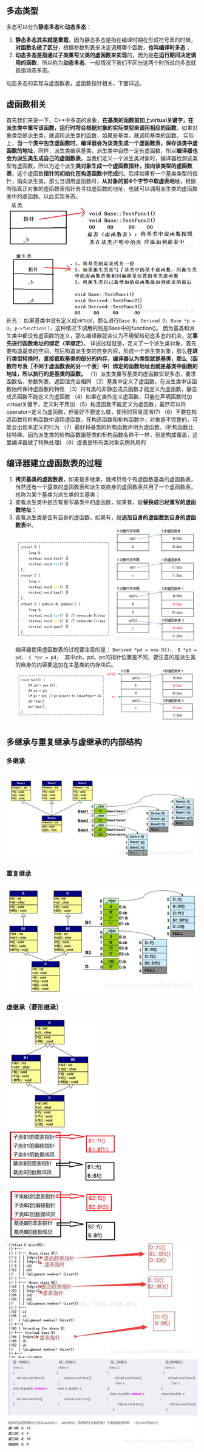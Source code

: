 ﻿## 多态类型
多态可以分为**静态多态**和**动态多态**：

 1. **静态多态其实就是重载**，因为静态多态是指在编译时期在形成符号表的时候，**对函数名做了区分**，根据参数列表来决定调用哪个函数，**也叫编译时多态**；
 2. **动态多态是指通过子类重写父类的虚函数来实现**的，因为是**在运行期间决定调用的函数**，所以称为**动态多态**，一般情况下我们不区分这两个时所说的多态就是指动态多态。

动态多态的实现与虚函数表，虚函数指针相关，下面详述。

## 虚函数相关
首先我们来说一下，C++中多态的表象，**在基类的函数前加上virtual关键字，在派生类中重写该函数，运行时将会根据对象的实际类型来调用相应的函数**。如果对象类型是派生类，就调用派生类的函数，如果是基类，就调用基类的函数。
实际上，**当一个类中包含虚函数时，编译器会为该类生成一个虚函数表，保存该类中虚函数的地址**，同样，派生类继承基类，派生类中自然一定有虚函数，所以**编译器也会为派生类生成自己的虚函数表**。当我们定义一个派生类对象时，编译器检测该类型有虚函数，所以为这个派生**类对象生成一个虚函数指针，指向该类型的虚函数表**，这个虚函数**指针的初始化在构造函数中完成**的。后续如果有一个基类类型的指针，指向派生类，那么当调用虚函数时，**从对象的前4个字节中取虚表地址**，根据所指真正对象的虚函数表指针去寻找虚函数的地址，也就可以调用派生类的虚函数表中的虚函数。以此实现多态。
 ![在这里插入图片描述](media/20190914165720280.png)
 ![在这里插入图片描述](media/20190914165725406.png)
补充：
如果基类中没有定义成virtual，那么进行`Base B; Derived D; Base *p = D; p->function(); `这种情况下调用的则是Base中的function()。
因为基类和派生类中都没有虚函数的定义，那么编译器就会认为不用留给动态多态的机会，就**事先进行函数地址的绑定（早绑定）**。
详述过程就是，定义了一个派生类对象，首先要构造基类的空间，然后构造派生类的自身内容，形成一个派生类对象，那么**在进行类型转换时，直接截取基类的部分的内存，编译器认为类型就是基类，那么（函数符号表［不同于虚函数表的另一个表］中）绑定的函数地址也就是基类中函数的地址，所以执行的是基类的函数。**
（1）派生类重写基类的虚函数实现多态，要求函数名、参数列表、返回值完全相同
（2）基类中定义了虚函数，在派生类中该函数始终保持虚函数的特性 
（3）只有类的非静态成员函数才能定义为虚函数，静态成员函数不能定义为虚函数 
（4）如果在类外定义虚函数，只能在声明函数时加virtual关键字，定义时不用加 
（5）构造函数不能定义为虚函数，虽然可以将operator=定义为虚函数，但最好不要这么做，使用时容易混淆(?) 
（6）不要在构造函数和析构函数中调用虚函数，在构造函数和析构函数中，对象是不完整的，可能会出现未定义的行为 
（7）最好将基类的析构函数声明为虚函数。(析构函数比较特殊，因为派生类的析构函数跟基类的析构函数名称不一样，但是构成覆盖，这里编译器做了特殊处理) 
（8）虚表是所有类对象实例共用的

## 编译器建立虚函数表的过程

 1. **拷贝基类的虚函数表**，如果是多继承，就拷贝每个有虚函数基类的虚函数表，当然还有一个基类的虚函数表和派生类自身的虚函数表共用了一个虚函数表，也称为某个基类为派生类的主基类；
 2.  查看派生类中是否有重写基类中的虚函数，如果有，就**替换成已经重写的虚函数地址**；
 3. 查看派生类是否有自身的虚函数，如果有，就**追加自身的虚函数到自身的虚函数表**中。
![在这里插入图片描述](media/xubiao.png)
编译器使用虚函数表的过程要注意的是：
`Derived *pd = new D();  B *pb = pd;  C *pc = pd; `
`其中pb，pd，pc的指针位置是不同，要注意的是派生类的自身的内容要追加在主基类的内存块后。
![在这里插入图片描述](media/20190914170535599.png)
## 	多继承与重复继承与虚继承的内部结构
### 多继承
![在这里插入图片描述](media/duolianjie.png)
### 重复继承
![在这里插入图片描述](media/chongfujicheng.png)
### 虚继承（菱形继承）
![在这里插入图片描述](media/20190914202028475.png)![在这里插入图片描述](media/20190914202059267.png)
![在这里插入图片描述](media/neijiegou.png)
![在这里插入图片描述](media/xubiaoti.png)
